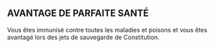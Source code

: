 ## AVANTAGE DE PARFAITE SANTÉ

Vous êtes immunisé contre toutes les maladies et poisons et
vous êtes avantagé lors des jets de sauvegarde de Constitution.
